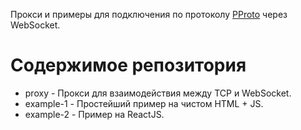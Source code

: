Прокси и примеры для подключения по протоколу [PProto](https://github.com/hkarel/PProtoCpp) через WebSocket.

# Содержимое репозитория

- proxy - Прокси для взаимодействия между TCP и WebSocket.
- example-1 - Простейший пример на чистом HTML + JS.
- example-2 - Пример на ReactJS.

